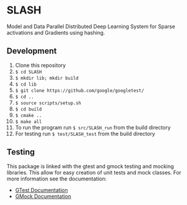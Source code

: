 # SLASH
Model and Data Parallel Distributed Deep Learning System for Sparse activations and Gradients using hashing.

## Development
1. Clone this repository
2. `$ cd SLASH`
3. `$ mkdir lib; mkdir build`
4. `$ cd lib`
5. `$ git clone https://github.com/google/googletest/`
6. `$ cd ..`
7. `$ source scripts/setup.sh`
8. `$ cd build`
9. `$ cmake ..`
10. `$ make all`
11. To run the program run `$ src/SLASH_run` from the build directory
12. For testing run `$ test/SLASH_test` from the build directory

## Testing
This package is linked with the gtest and gmock testing and mocking libraries. This allow for easy creation of unit tests and mock classes. For more information see the documentation: 
* [GTest Documentation](https://github.com/google/googletest/tree/master/googletest/docs)
* [GMock Documentation](https://github.com/google/googletest/blob/master/googlemock/docs)

